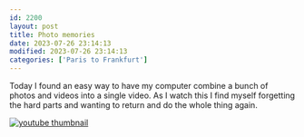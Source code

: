 ```yaml
---
id: 2200
layout: post
title: Photo memories
date: 2023-07-26 23:14:13
modified: 2023-07-26 23:14:13
categories: ['Paris to Frankfurt']
---
```



Today I found an easy way to have my computer combine a bunch of photos and videos into a single video. As I watch this I find myself forgetting the hard parts and wanting to return and do the whole thing again.   

[![youtube thumbnail](https://i.ytimg.com/vi/JC7zLbsodNE/hqdefault.jpg)](https://www.youtube.com/watch?v=JC7zLbsodNE)

